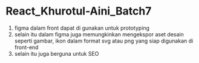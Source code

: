# React_Khurotul-Aini_Batch7
1. figma dalam front dapat di gunakan untuk prototyping 
2. selain itu dalam figma juga memungkinkan mengekspor aset desain seperti gambar, ikon dalam format svg atau png yang siap digunakan di front-end
3. selain itu juga berguna untuk SEO